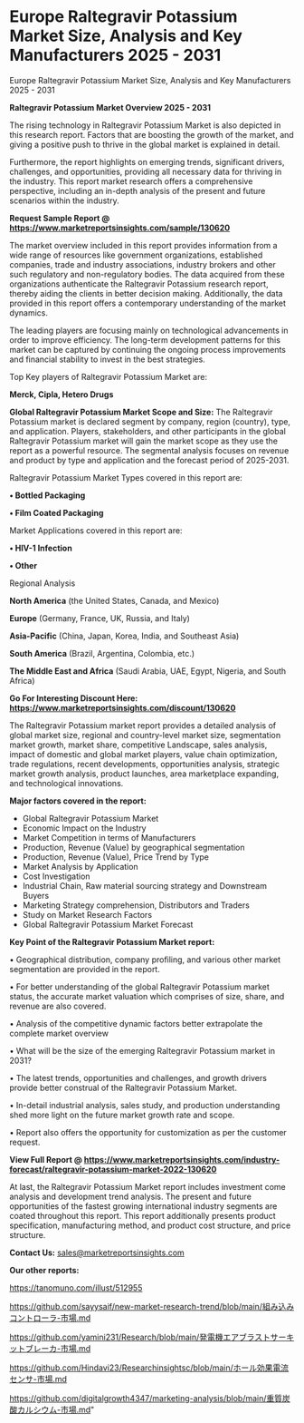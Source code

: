 # Europe Raltegravir Potassium Market Size, Analysis and Key Manufacturers 2025 - 2031
Europe Raltegravir Potassium Market Size, Analysis and Key Manufacturers 2025 - 2031

<Strong> Raltegravir Potassium Market Overview 2025 - 2031</strong>

The rising technology in Raltegravir Potassium Market is also depicted in this research report. Factors that are boosting the growth of the market, and giving a positive push to thrive in the global market is explained in detail.

Furthermore, the report highlights on emerging trends, significant drivers, challenges, and opportunities, providing all necessary data for thriving in the industry. This report market research offers a comprehensive perspective, including an in-depth analysis of the present and future scenarios within the industry.

<strong>Request Sample Report @ <a href=https://www.marketreportsinsights.com/sample/130620>https://www.marketreportsinsights.com/sample/130620</a></strong>

The market overview included in this report provides information from a wide range of resources like government organizations, established companies, trade and industry associations, industry brokers and other such regulatory and non-regulatory bodies. The data acquired from these organizations authenticate the Raltegravir Potassium research report, thereby aiding the clients in better decision making. Additionally, the data provided in this report offers a contemporary understanding of the market dynamics.

The leading players are focusing mainly on technological advancements in order to improve efficiency. The long-term development patterns for this market can be captured by continuing the ongoing process improvements and financial stability to invest in the best strategies.

Top Key players of Raltegravir Potassium Market are:

<strong>Merck, Cipla, Hetero Drugs</strong>

<strong><b>Global Raltegravir Potassium Market Scope and Size:</b></strong>
The Raltegravir Potassium market is declared segment by company, region (country), type, and application. Players, stakeholders, and other participants in the global Raltegravir Potassium market will gain the market scope as they use the report as a powerful resource. The segmental analysis focuses on revenue and product by type and application and the forecast period of 2025-2031.

Raltegravir Potassium Market Types covered in this report are:

<strong>• Bottled Packaging

• Film Coated Packaging</strong>

Market Applications covered in this report are:

<strong>• HIV-1 Infection

• Other</strong> 

Regional Analysis

<strong>North America</strong> (the United States, Canada, and Mexico)

<strong>Europe</strong> (Germany, France, UK, Russia, and Italy)

<strong>Asia-Pacific</strong> (China, Japan, Korea, India, and Southeast Asia)

<strong>South America</strong> (Brazil, Argentina, Colombia, etc.)

<strong>The Middle East and Africa</strong> (Saudi Arabia, UAE, Egypt, Nigeria, and South Africa)

<strong>Go For Interesting Discount Here: <a href=https://www.marketreportsinsights.com/discount/130620>https://www.marketreportsinsights.com/discount/130620</a></strong>

The Raltegravir Potassium market report provides a detailed analysis of global market size, regional and country-level market size, segmentation market growth, market share, competitive Landscape, sales analysis, impact of domestic and global market players, value chain optimization, trade regulations, recent developments, opportunities analysis, strategic market growth analysis, product launches, area marketplace expanding, and technological innovations.

<strong><b>Major factors covered in the report:</b></strong>
<ul>
  <li>Global Raltegravir Potassium Market </li>
  <li>Economic Impact on the Industry</li>
  <li>Market Competition in terms of Manufacturers</li>
  <li>Production, Revenue (Value) by geographical segmentation</li>
  <li>Production, Revenue (Value), Price Trend by Type</li>
  <li>Market Analysis by Application</li>
  <li>Cost Investigation</li>
  <li>Industrial Chain, Raw material sourcing strategy and Downstream Buyers</li>
  <li>Marketing Strategy comprehension, Distributors and Traders</li>
  <li>Study on Market Research Factors</li>
  <li>Global Raltegravir Potassium Market Forecast</li>
</ul>

<strong><b>Key Point of the Raltegravir Potassium Market report:</b></strong>

• Geographical distribution, company profiling, and various other market segmentation are provided in the report.

• For better understanding of the global Raltegravir Potassium market status, the accurate market valuation which comprises of size, share, and revenue are also covered.

• Analysis of the competitive dynamic factors better extrapolate the complete market overview

• What will be the size of the emerging Raltegravir Potassium market in 2031?

• The latest trends, opportunities and challenges, and growth drivers provide better construal of the Raltegravir Potassium Market.

• In-detail industrial analysis, sales study, and production understanding shed more light on the future market growth rate and scope.

• Report also offers the opportunity for customization as per the customer request.

<strong><b>View Full Report @ <a href=https://www.marketreportsinsights.com/industry-forecast/raltegravir-potassium-market-2022-130620>https://www.marketreportsinsights.com/industry-forecast/raltegravir-potassium-market-2022-130620</a></b></strong>


At last, the Raltegravir Potassium Market report includes investment come analysis and development trend analysis. The present and future opportunities of the fastest growing international industry segments are coated throughout this report. This report additionally presents product specification, manufacturing method, and product cost structure, and price structure.

<strong>Contact Us:</strong>
sales@marketreportsinsights.com

<strong>Our other reports:</strong>

<a href=https://tanomuno.com/illust/512955>https://tanomuno.com/illust/512955</a>

<a href=https://github.com/sayysaif/new-market-research-trend/blob/main/組み込みコントローラ-市場.md>https://github.com/sayysaif/new-market-research-trend/blob/main/組み込みコントローラ-市場.md</a>

<a href=https://github.com/yamini231/Research/blob/main/発電機エアブラストサーキットブレーカ-市場.md>https://github.com/yamini231/Research/blob/main/発電機エアブラストサーキットブレーカ-市場.md</a>

<a href=https://github.com/Hindavi23/Researchinsightsc/blob/main/ホール効果電流センサ-市場.md>https://github.com/Hindavi23/Researchinsightsc/blob/main/ホール効果電流センサ-市場.md</a>

<a href=https://github.com/digitalgrowth4347/marketing-analysis/blob/main/重質炭酸カルシウム-市場.md>https://github.com/digitalgrowth4347/marketing-analysis/blob/main/重質炭酸カルシウム-市場.md</a>"
